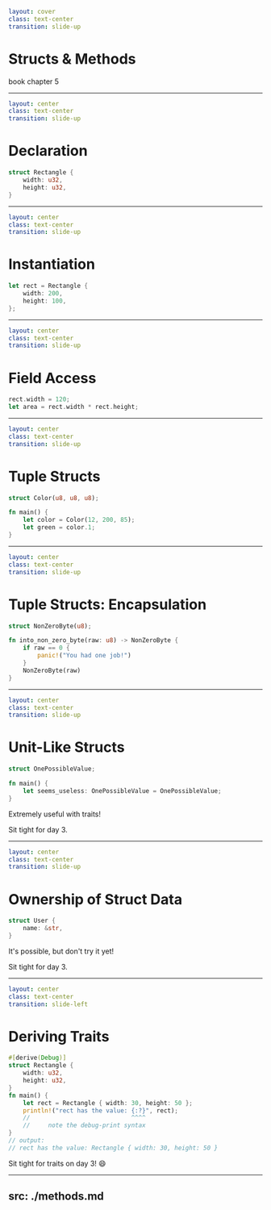 ```yaml
layout: cover
class: text-center
transition: slide-up
```

# Structs & Methods

book chapter 5

---

```yaml
layout: center
class: text-center
transition: slide-up
```

# Declaration

```rust
struct Rectangle {
    width: u32,
    height: u32,
}
```

---

```yaml
layout: center
class: text-center
transition: slide-up
```

# Instantiation

```rust
let rect = Rectangle {
    width: 200,
    height: 100,
};
```

---

```yaml
layout: center
class: text-center
transition: slide-up
```

# Field Access

```rust
rect.width = 120;
let area = rect.width * rect.height;
```

---

```yaml
layout: center
class: text-center
transition: slide-up
```

# Tuple Structs

```rust
struct Color(u8, u8, u8);

fn main() {
    let color = Color(12, 200, 85);
    let green = color.1;
}
```

---

```yaml
layout: center
class: text-center
transition: slide-up
```

# Tuple Structs: Encapsulation

```rust
struct NonZeroByte(u8);

fn into_non_zero_byte(raw: u8) -> NonZeroByte {
    if raw == 0 {
        panic!("You had one job!")
    }
    NonZeroByte(raw)
}
```

---

```yaml
layout: center
class: text-center
transition: slide-up
```

# Unit-Like Structs

```rust
struct OnePossibleValue;

fn main() {
    let seems_useless: OnePossibleValue = OnePossibleValue;
}
```

Extremely useful with traits!

Sit tight for day 3.

---

```yaml
layout: center
class: text-center
transition: slide-up
```

# Ownership of Struct Data

```rust
struct User {
    name: &str,
}
```

It's possible, but don't try it yet!

Sit tight for day 3.

<div
    style="background-color: red"
    class="h-0.8 rounded absolute top-66 left-104 w-9"
></div>

---

```yaml
layout: center
class: text-center
transition: slide-left
```

# Deriving Traits

```rust {1,2,8-10}
#[derive(Debug)]
struct Rectangle {
    width: u32,
    height: u32,
}
fn main() {
    let rect = Rectangle { width: 30, height: 50 };
    println!("rect has the value: {:?}", rect);
    //                            ^^^^
    //     note the debug-print syntax
}
// output:
// rect has the value: Rectangle { width: 30, height: 50 }
```

Sit tight for traits on day 3! 😄

---
src: ./methods.md
---
